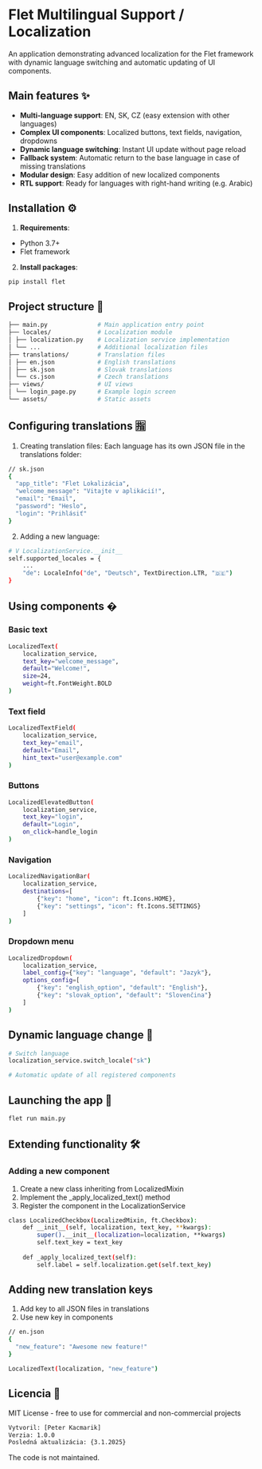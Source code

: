 # Flet Multilingual Support / Localization
An application demonstrating advanced localization for the Flet framework with dynamic language switching and automatic updating of UI components.

## Main features ✨

- **Multi-language support**: EN, SK, CZ (easy extension with other languages)
- **Complex UI components**: Localized buttons, text fields, navigation, dropdowns
- **Dynamic language switching**: Instant UI update without page reload
- **Fallback system**: Automatic return to the base language in case of missing translations
- **Modular design**: Easy addition of new localized components
- **RTL support**: Ready for languages ​​with right-hand writing (e.g. Arabic)

## Installation ⚙️

1. **Requirements**:
- Python 3.7+
- Flet framework

2. **Install packages**:
```bash
pip install flet
```
## Project structure 📂
```bash
├── main.py              # Main application entry point
├── locales/             # Localization module
│ ├── localization.py    # Localization service implementation
│ └── ...                # Additional localization files
├── translations/        # Translation files
│ ├── en.json            # English translations
│ ├── sk.json            # Slovak translations
│ └── cs.json            # Czech translations
├── views/               # UI views
│ └── login_page.py      # Example login screen
└── assets/              # Static assets
```
## Configuring translations 🈯

1. Creating translation files:
Each language has its own JSON file in the translations folder:

```bash
// sk.json
{
  "app_title": "Flet Lokalizácia",
  "welcome_message": "Vitajte v aplikácií!",
  "email": "Email",
  "password": "Heslo",
  "login": "Prihlásiť"
}
```
2. Adding a new language:
```bash
# V LocalizationService.__init__
self.supported_locales = {
    ...
    "de": LocaleInfo("de", "Deutsch", TextDirection.LTR, "🇩🇪")
}
```
## Using components �

### Basic text
```bash
LocalizedText(
    localization_service,
    text_key="welcome_message",
    default="Welcome!",
    size=24,
    weight=ft.FontWeight.BOLD
)
```
### Text field
```bash
LocalizedTextField(
    localization_service,
    text_key="email",
    default="Email",
    hint_text="user@example.com"
)
```
### Buttons
```bash
LocalizedElevatedButton(
    localization_service,
    text_key="login",
    default="Login",
    on_click=handle_login
)
```
### Navigation
```bash
LocalizedNavigationBar(
    localization_service,
    destinations=[
        {"key": "home", "icon": ft.Icons.HOME},
        {"key": "settings", "icon": ft.Icons.SETTINGS}
    ]
)
```
### Dropdown menu
```bash
LocalizedDropdown(
    localization_service,
    label_config={"key": "language", "default": "Jazyk"},
    options_config=[
        {"key": "english_option", "default": "English"},
        {"key": "slovak_option", "default": "Slovenčina"}
    ]
)
```
## Dynamic language change 🔄
```bash
# Switch language
localization_service.switch_locale("sk")

# Automatic update of all registered components
```
## Launching the app 🚀
```bash
flet run main.py
```
## Extending functionality 🛠️
### Adding a new component
1. Create a new class inheriting from LocalizedMixin
2. Implement the _apply_localized_text() method
3. Register the component in the LocalizationService
```bash
class LocalizedCheckbox(LocalizedMixin, ft.Checkbox):
    def __init__(self, localization, text_key, **kwargs):
        super().__init__(localization=localization, **kwargs)
        self.text_key = text_key
    
    def _apply_localized_text(self):
        self.label = self.localization.get(self.text_key)
```
## Adding new translation keys
1. Add key to all JSON files in translations
2. Use new key in components
```bash
// en.json
{
  "new_feature": "Awesome new feature!"
}
```
```bash
LocalizedText(localization, "new_feature")
```
## Licencia 📄
MIT License - free to use for commercial and non-commercial projects
```bash
Vytvoril: [Peter Kacmarik]
Verzia: 1.0.0
Posledná aktualizácia: {3.1.2025}
```
The code is not maintained.
